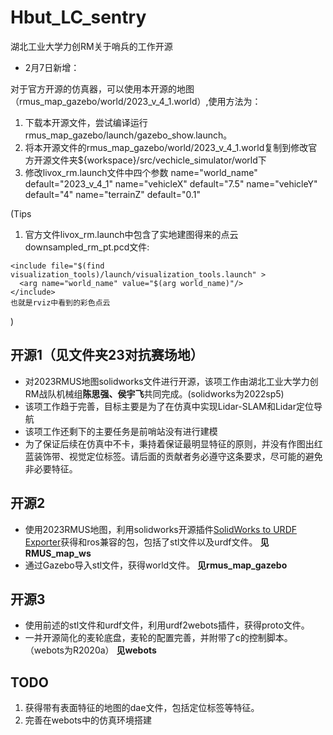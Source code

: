 # Hbut_LC_sentry
湖北工业大学力创RM关于哨兵的工作开源
- 2月7日新增：

对于官方开源的仿真器，可以使用本开源的地图（rmus_map_gazebo/world/2023_v_4_1.world）,使用方法为：

1. 下载本开源文件，尝试编译运行rmus_map_gazebo/launch/gazebo_show.launch。
2. 将本开源文件的rmus_map_gazebo/world/2023_v_4_1.world复制到修改官方开源文件夹${workspace}/src/vechicle_simulator/world下
3. 修改livox_rm.launch文件中四个参数
    name="world_name" default="2023_v_4_1"
    name="vehicleX" default="7.5"
    name="vehicleY" default="4"
    name="terrainZ" default="0.1"
    
(Tips
  1. 官方文件livox_rm.launch中包含了实地建图得来的点云downsampled_rm_pt.pcd文件:
  
    <include file="$(find visualization_tools)/launch/visualization_tools.launch" >
      <arg name="world_name" value="$(arg world_name)"/>
    </include>
    也就是rviz中看到的彩色点云
)
## 开源1（见文件夹23对抗赛场地）
- 对2023RMUS地图solidworks文件进行开源，该项工作由湖北工业大学力创RM战队机械组**陈思强、侯宇飞**共同完成。(solidworks为2022sp5)
- 该项工作趋于完善，目标主要是为了在仿真中实现Lidar-SLAM和Lidar定位导航
- 该项工作还剩下的主要任务是前哨站没有进行建模
- 为了保证后续在仿真中不卡，秉持着保证最明显特征的原则，并没有作图出红蓝装饰带、视觉定位标签。请后面的贡献者务必遵守这条要求，尽可能的避免非必要特征。
## 开源2
- 使用2023RMUS地图，利用solidworks开源插件[SolidWorks to URDF Exporter](https://github.com/ros/solidworks_urdf_exporter.git)获得和ros兼容的包，包括了stl文件以及urdf文件。
**见RMUS_map_ws**
- 通过Gazebo导入stl文件，获得world文件。
**见rmus_map_gazebo**
## 开源3
- 使用前述的stl文件和urdf文件，利用urdf2webots插件，获得proto文件。
- 一并开源简化的麦轮底盘，麦轮的配置完善，并附带了c的控制脚本。（webots为R2020a）
**见webots**
## TODO
1. 获得带有表面特征的地图的dae文件，包括定位标签等特征。
2. 完善在webots中的仿真环境搭建
